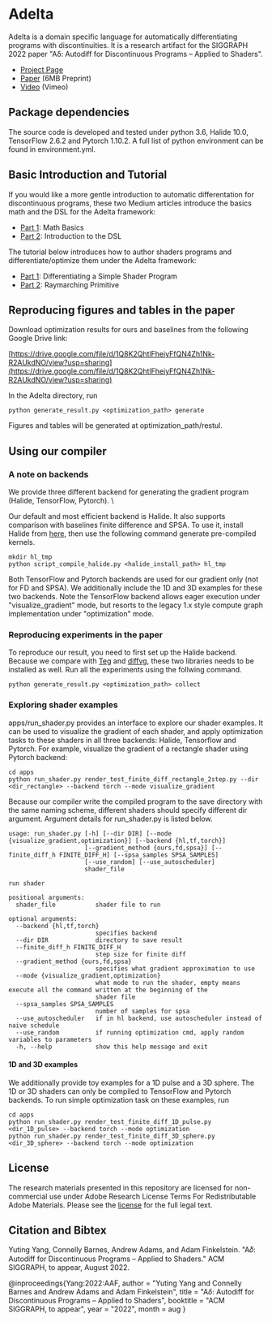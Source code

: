 # Adelta

Adelta is a domain specific language for automatically differentiating programs with discontinuities. It is a research artifact for the SIGGRAPH 2022 paper "Aδ: Autodiff for Discontinuous Programs – Applied to Shaders".

* [Project Page](https://pixl.cs.princeton.edu/pubs/Yang_2022_AAF/)
* [Paper](https://pixl.cs.princeton.edu/pubs/Yang_2022_AAF/yang_adelta_2022.pdf) (6MB Preprint)
* [Video](https://vimeo.com/703521232) (Vimeo)

## Package dependencies

The source code is developed and tested under python 3.6, Halide 10.0, TensorFlow 2.6.2 and Pytorch 1.10.2. A full list of python environment can be found in environment.yml.

## Basic Introduction and Tutorial

If you would like a more gentle introduction to automatic differentation for discontinuous programs, these two Medium articles introduce the basics math and the DSL for the Adelta framework:

* [Part 1](https://medium.com/@yutingyang.wh/adelta-automatic-differentiation-for-discontinuous-programs-de68b4bb8119?source=friends_link&sk=b620a5835201a1bf8d21fc2ebecc6b80): Math Basics
* [Part 2](https://medium.com/@yutingyang.wh/adelta-automatic-differentiation-for-discontinuous-programs-part-2-scope-of-expressible-29f950f47a05?source=friends_link&sk=ce40aad5f5b2857cb66b568ae44a193c): Introduction to the DSL

The tutorial below introduces how to author shaders programs and differentiate/optimize them under the Adelta framework:

* [Part 1](https://medium.com/@yutingyang.wh/adelta-tutorial-part-1-differentiating-a-simple-shader-program-3168eb00c87b?source=friends_link&sk=7cf438907a72add62af0e4cca8e9bff6): Differentiating a Simple Shader Program
* [Part 2](https://medium.com/@yutingyang.wh/adelta-tutorial-part-2-raymarching-primitive-42e28815ff45?source=friends_link&sk=81e78eecb102a9cb76b88458533ebd79): Raymarching Primitive

## Reproducing figures and tables in the paper

Download optimization results for ours and baselines from the following Google Drive link:

[https://drive.google.com/file/d/1Q8K2QhtlFheiyFfQN4Zh1Nk-R2AUkdNO/view?usp=sharing](https://drive.google.com/file/d/1Q8K2QhtlFheiyFfQN4Zh1Nk-R2AUkdNO/view?usp=sharing)

In the Adelta directory, run

    python generate_result.py <optimization_path> generate
    
Figures and tables will be generated at optimization_path/restul.

## Using our compiler
    
### A note on backends

We provide three different backend for generating the gradient program (Halide, TensorFlow, Pytorch). \

Our default and most efficient backend is Halide. It also supports comparison with baselines finite difference and SPSA. To use it, install Halide from [here](https://github.com/halide/Halide), then use the following command generate pre-compiled kernels.

    mkdir hl_tmp
    python script_compile_halide.py <halide_install_path> hl_tmp

Both TensorFlow and Pytorch backends are used for our gradient only (not for FD and SPSA). We additionally include the 1D and 3D examples for these two backends. Note the TensorFlow backend allows eager execution under "visualize_gradient" mode, but resorts to the legacy 1.x style compute graph implementation under "optimization" mode.

### Reproducing experiments in the paper

To reproduce our result, you need to first set up the Halide backend. Because we compare with [Teg](https://github.com/ChezJrk/Teg) and [diffvg](https://github.com/BachiLi/diffvg), these two libraries needs to be installed as well. Run all the experiments using the follwing command.

    python generate_result.py <optimization_path> collect
    
### Exploring shader examples

apps/run_shader.py provides an interface to explore our shader examples. It can be used to visualize the gradient of each shader, and apply optimization tasks to these shaders in all three backends: Halide, Tensorflow and Pytorch. For example, visualize the gradient of a rectangle shader using Pytorch backend:

    cd apps
    python run_shader.py render_test_finite_diff_rectangle_2step.py --dir <dir_rectangle> --backend torch --mode visualize_gradient

Because our compiler write the compiled program to the save directory with the same naming scheme, different shaders should specify different dir argument. Argument details for run_shader.py is listed below.

```
usage: run_shader.py [-h] [--dir DIR] [--mode {visualize_gradient,optimization}] [--backend {hl,tf,torch}]
                     [--gradient_method {ours,fd,spsa}] [--finite_diff_h FINITE_DIFF_H] [--spsa_samples SPSA_SAMPLES]
                     [--use_random] [--use_autoscheduler]
                     shader_file

run shader

positional arguments:
  shader_file           shader file to run

optional arguments:
  --backend {hl,tf,torch}
                        specifies backend
  --dir DIR             directory to save result
  --finite_diff_h FINITE_DIFF_H
                        step size for finite diff
  --gradient_method {ours,fd,spsa}
                        specifies what gradient approximation to use
  --mode {visualize_gradient,optimization}
                        what mode to run the shader, empty means execute all the command written at the beginning of the
                        shader file
  --spsa_samples SPSA_SAMPLES
                        number of samples for spsa
  --use_autoscheduler   if in hl backend, use autoscheduler instead of naive schedule
  --use_random          if running optimization cmd, apply random variables to parameters
  -h, --help            show this help message and exit
```

#### 1D and 3D examples

We additionally provide toy examples for a 1D pulse and a 3D sphere. The 1D or 3D shaders can only be compiled to TensorFlow and Pytorch backends. To run simple optimization task on these examples, run

```
cd apps
python run_shader.py render_test_finite_diff_1D_pulse.py <dir_1D_pulse> --backend torch --mode optimization
python run_shader.py render_test_finite_diff_3D_sphere.py <dir_3D_sphere> --backend torch --mode optimization
```

## License

The research materials presented in this repository are licensed for non-commercial use under Adobe Research License Terms For Redistributable Adobe Materials. Please see the [license](https://github.com/yyuting/Adelta/blob/main/LICENSE) for the full legal text.

## Citation and Bibtex

Yuting Yang, Connelly Barnes, Andrew Adams, and Adam Finkelstein.
"A𝛿: Autodiff for Discontinuous Programs – Applied to Shaders."
ACM SIGGRAPH, to appear, August 2022.

@inproceedings{Yang:2022:AAF,
   author = "Yuting Yang and Connelly Barnes and Andrew Adams and Adam Finkelstein",
   title = "A$\delta$: Autodiff for Discontinuous Programs – Applied to Shaders",
   booktitle = "ACM SIGGRAPH, to appear",
   year = "2022",
   month = aug
}
